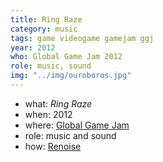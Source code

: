 ```yaml
---
title: Ring Raze
category: music
tags: game videogame gamejam ggj
year: 2012
who: Global Game Jam 2012
role: music, sound
img: "../img/ouroboros.jpg"
---
```

* what: _Ring Raze_
* when: 2012
* where: [Global Game Jam](https://globalgamejam.org)
* role: music and sound
* how: [Renoise](https://renoise.com)
